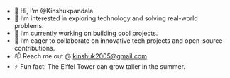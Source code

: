 - 👋 Hi, I’m @Kinshukpandala  
- 👀 I’m interested in exploring technology and solving real-world problems.  
- 🌱 I’m currently working on building cool projects.  
- 💞️ I’m eager to collaborate on innovative tech projects and open-source contributions.  
- 📫 Reach me out @ kinshuk2005@gmail.com  
- ⚡ Fun fact: The Eiffel Tower can grow taller in the summer.  


<!---
Kinshukpandala/Kinshukpandala is a ✨ special ✨ repository because its `README.md` (this file) appears on your GitHub profile.
You can click the Preview link to take a look at your changes.
--->
